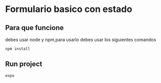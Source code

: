 # Formulario basico con estado
## Para que funcione
debes usar node y npm,para usarlo debes usar los siguientes comandos

```npm install```

## Run project
```expo ```